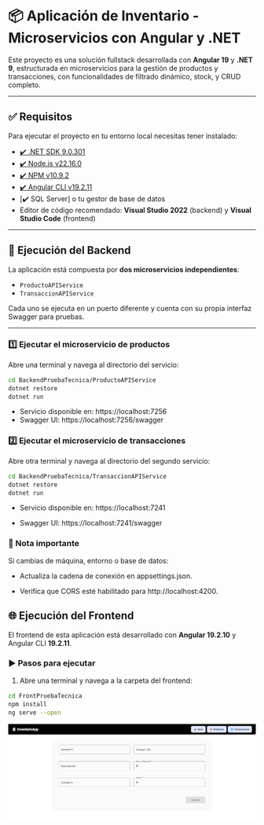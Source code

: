 # 📦 Aplicación de Inventario - Microservicios con Angular y .NET

Este proyecto es una solución fullstack desarrollada con **Angular 19** y **.NET 9**, estructurada en microservicios para la gestión de productos y transacciones, con funcionalidades de filtrado dinámico, stock, y CRUD completo.

---

## ✅ Requisitos

Para ejecutar el proyecto en tu entorno local necesitas tener instalado:

- [✔️ .NET SDK 9.0.301](https://dotnet.microsoft.com/)
- [✔️ Node.js v22.16.0](https://nodejs.org/)
- [✔️ NPM v10.9.2](https://www.npmjs.com/)
- [✔️ Angular CLI v19.2.11](https://angular.io/cli)
- [✔️ SQL Server] o tu gestor de base de datos
- Editor de código recomendado: **Visual Studio 2022** (backend) y **Visual Studio Code** (frontend)

---

## 🚀 Ejecución del Backend

La aplicación está compuesta por **dos microservicios independientes**:

- `ProductoAPIService`
- `TransaccionAPIService`

Cada uno se ejecuta en un puerto diferente y cuenta con su propia interfaz Swagger para pruebas.

---

### 1️⃣ Ejecutar el microservicio de productos

Abre una terminal y navega al directorio del servicio:

```bash
cd BackendPruebaTecnica/ProductoAPIService
dotnet restore
dotnet run
```
- Servicio disponible en: https://localhost:7256
- Swagger UI: https://localhost:7256/swagger

### 2️⃣ Ejecutar el microservicio de transacciones
Abre otra terminal y navega al directorio del segundo servicio:

```bash
cd BackendPruebaTecnica/TransaccionAPIService
dotnet restore
dotnet run
```
- Servicio disponible en: https://localhost:7241

- Swagger UI: https://localhost:7241/swagger

### 🔧 Nota importante
Si cambias de máquina, entorno o base de datos:

- Actualiza la cadena de conexión en appsettings.json.

- Verifica que CORS esté habilitado para http://localhost:4200.

## 🌐 Ejecución del Frontend

El frontend de esta aplicación está desarrollado con **Angular 19.2.10** y Angular CLI **19.2.11**.

### ▶️ Pasos para ejecutar

1. Abre una terminal y navega a la carpeta del frontend:

```bash
cd FrontPruebaTecnica
npm install
ng serve --open
```
![image](https://github.com/RenatoNavas/EvaluacionTecnicaFullStack/blob/edcfaf3f9341be8ea6d7ac9c23d8f2c9961d8006/crearproducto.png)

